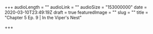 +++
audioLength = ""
audioLink = ""
audioSize = "153000000"
date = 2020-03-10T23:49:19Z
draft = true
featuredImage = ""
slug = ""
title = "Chapter 5 Ep. 9 | In the Viper's Nest"

+++

